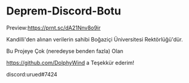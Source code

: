 # Deprem-Discord-Botu

Preview:https://prnt.sc/dA21Nnv8o9ir

Kandilli'den alınan verilerin sahibi Boğaziçi Üniversitesi Rektörlüğü'dür.


Bu Projeye Çok (neredeyse benden fazla) Olan

https://github.com/DolphyWind a Teşekkür ederim!

discord:urued#7424
